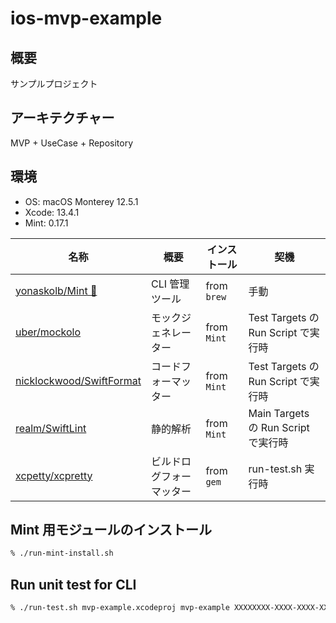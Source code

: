 # ios-mvp-example

## 概要

サンプルプロジェクト

## アーキテクチャー

MVP + UseCase + Repository

## 環境

- OS: macOS Monterey 12.5.1
- Xcode: 13.4.1
- Mint: 0.17.1

| 名称                                                                    | 概要                     | インストール | 契機                                |
| ----------------------------------------------------------------------- | ------------------------ | ------------ | ----------------------------------- |
| [yonaskolb/Mint 🌱](https://github.com/yonaskolb/Mint#installing)       | CLI 管理ツール           | from `brew`  | 手動                                |
| [uber/mockolo](https://github.com/uber/mockolo)                         | モックジェネレーター     | from `Mint`  | Test Targets の Run Script で実行時 |
| [nicklockwood/SwiftFormat](https://github.com/nicklockwood/SwiftFormat) | コードフォーマッター     | from `Mint`  | Test Targets の Run Script で実行時 |
| [realm/SwiftLint](https://github.com/realm/SwiftLint)                   | 静的解析                 | from `Mint`  | Main Targets の Run Script で実行時 |
| [xcpetty/xcpretty](https://github.com/xcpretty/xcpretty)                | ビルドログフォーマッター | from `gem`   | run-test.sh 実行時                  |

## Mint 用モジュールのインストール

```sh
% ./run-mint-install.sh
```

## Run unit test for CLI

```sh
% ./run-test.sh mvp-example.xcodeproj mvp-example XXXXXXXX-XXXX-XXXX-XXXX-XXXXXXXXXXXX
```
